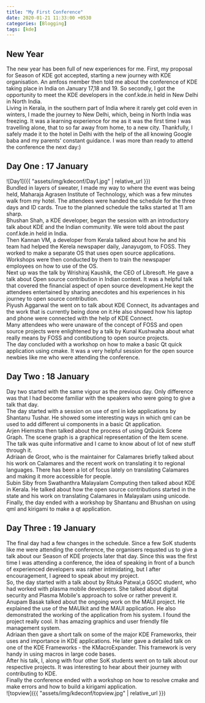 ```yaml
---
title: "My First Conference"
date: 2020-01-21 11:33:00 +0530
categories: [Blogging]
tags: [kde]
---
```

## New Year
The new year has been full of new experiences for me. First, my proposal for Season of KDE got accepted, starting a new journey with KDE organisation. An amfoss member then told me about the conference of KDE taking place in India on January 17,18 and 19. So secondly, I got the opportunity to meet the KDE developers in the conf.kde.in held in New Delhi in North India.
<br>
Living in Kerala, in the southern part of India where it rarely get cold even in winters, I made the journey to New Delhi, which, being in North India was freezing. It was a learning experience for me as it was the first time I was travelling alone, that to so far away from home, to a new city. Thankfully, I safely made it to the hotel in Delhi with the help of the all knowing Google baba and my parents' constant guidance. I was more than ready to attend the conference the next day:)

## Day One : 17 January
![Day1]({{ "assets/img/kdeconf/Day1.jpg" | relative_url }})
<br>
Bundled in layers of sweater, I made my way to where the event was being held, Maharaja Agrasen Institute of Technology, which was a few minutes walk from my hotel. The attendees were handed the schedule for the three days and ID cards.
True to the planned schedule the talks started at 11 am sharp.
<br>
Bhushan Shah, a KDE developer, began the session with an introductory talk about KDE and the Indian community. We were told about the past conf.kde.in held in India. 
<br>
Then Kannan VM, a developer from Kerala talked about how he and his team had helped the Kerela newspaper daily, Janayugom, to FOSS. They worked to make a separate OS that uses open source applications. Workshops were then conducted by them to train the newspaper employees on how to use of the OS.
<br>
Next up was the talk by Wrishiraj Kaushik, the CEO of Libresoft. He gave a talk about Open source contribution in Indian context. It was a helpful talk that covered the financial aspect of open source development.He kept the attendees entertained by sharing anecdotes and his experiences in his journey to open source contribution.
<br>
Piyush Aggarwal the went on to talk about KDE Connect, its advantages and the work that is currently being done on it.He also showed how his laptop and phone were connected with the help of KDE Connect.<br>
Many attendees who were unaware of the concept of FOSS and open source projects were enlightened by a talk by Kunal Kushwaha about what really means by FOSS and contibutiong to open source projects.<br> 
The day concluded with a workshop on how to make a basic Qt quick application using cmake. It was a very helpful session for the open source newbies like me who were attending the conference.

## Day Two : 18 January
Day two started with the same vigour as the previous day. Only difference was that I had become familiar with the speakers who were going to give a talk that day.<br>
The day started with a session on use of qml in kde applications by Shantanu Tushar. He showed some interesting ways in which qml can be used to add different ui components in a basic Qt application.<br>
Arjen Hiemstra then talked about the process of using QtQuick Scene Graph. The scene graph is a graphical representation of the Item scene. The talk was quite informative and I came to know about of lot of new stuff through it.<br>
Adriaan de Groot, who is the maintainer for Calamares briefly talked about his work on Calamares and the recent work on translating it to regional languages. There has been a lot of focus lately on translating Calamares and making it more accessible for people.<br>
Subin Siby from Swathanthra Malayalam Computing then talked about KDE in Kerala. He talked about how the open source contributions started in the state and his work on translating Calamares in Malayalam using unicode.<br>
Finally, the day ended with a workshop by Shantanu and Bhushan on using qml and kirigami to make a qt application.
## Day Three : 19 January
The final day had a few changes in the schedule. Since a few SoK students like me were attending the conference, the organisers requsted us to give a talk about our Season of KDE projects later that day. Since this was the first time I was attending a conference, the idea of speaking in front of a bunch of experienced developers was rather intimidating, but I after encouragement, I agreed to speak about my project.<br>
So, the day started with a talk about by Rituka Patwal,a GSOC student, who had worked with plasma mobile developers. She talked about digital security and Plasma Mobile's approach to solve or rather prevent it. <br>
Anupam Basak talked about the ongoing work on the MAUI project. He explained the use of the MAUIkit and the MAUI application. He also demonstrated the working of the application from his system. I found the project really cool. It has amazing graphics and user friendly file management system.<br>
Adriaan then gave a short talk on some of the major KDE Frameworks, their uses and importance in KDE applications.
He later gave a detailed talk on one of the KDE Frameworks - the KMacroExpander. This framework is very handy in using macros in large code bases.<br>
After his talk, I, along with four other SoK students went on to talk about our respective projects. It was interesting to hear about their journey with contributing to KDE.<br>
Finally the conference ended with a workshop on how to resolve cmake and make errors and how to build a kirigami application.<br>
![topview]({{ "assets/img/kdeconf/topview.jpg" | relative_url }})
